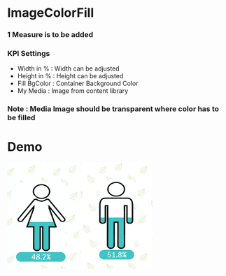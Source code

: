 # ImageColorFill
<h3>
1 Measure is to be added 
</h3>
<h3>
KPI Settings 
</h3>
<ul>
	<li>Width in % : Width can be adjusted</li>
	<li>Height in % : Height can be adjusted</li>
	<li>Fill BgColor : Container Background Color</li>
	<li>My Media : Image from content library</li>
</ul>
<h3>
Note : Media Image should be transparent where color has to be filled
</h3>
<h1>Demo</h1>
<img src="./Image_Color_Fill_1_Extension_Demo.gif">
<img src="./Image_Color_Fill_2_Extension_Demo.gif">
